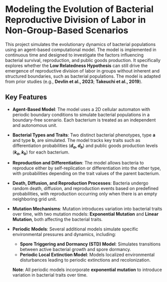 # **Modeling the Evolution of Bacterial Reproductive Division of Labor in Non-Group-Based Scenarios**

This project simulates the evolutionary dynamics of bacterial populations using an agent-based computational model. The model is implemented in continuous time and designed to investigate the factors influencing bacterial survival, reproduction, and public goods production. It specifically explores whether the **Low Relatedness Hypothesis** can still drive the emergence of reproductive division of labor in groups without inherent and structured boundaries, such as bacterial populations. The model is adapted from prior studies (e.g., **Devlin et al., 2023**; **Takeuchi et al., 2019**).

## **Key Features**

- **Agent-Based Model**: The model uses a 2D cellular automaton with periodic boundary conditions to simulate bacterial populations in a boundary-free scenario. Each bacterium is treated as an independent and autonomous unit.

- **Bacterial Types and Traits**: Two distinct bacterial phenotypes, type **a** and type **b**, are simulated. The model tracks key traits such as differentiation probabilities (**$d_a$, $d_b$**) and public goods production levels (**$k_a$, $k_b$**) for each bacterium.

- **Reproduction and Differentiation**: The model allows bacteria to reproduce either by self-replication or differentiation into the other type, with probabilities depending on the trait values of the parent bacterium.

- **Death, Diffusion, and Reproduction Processes**: Bacteria undergo random death, diffusion, and reproduction events based on predefined probabilities, with reproduction occurring only when there is an empty neighboring grid unit.

- **Mutation Mechanisms**: Mutation introduces variation into bacterial traits over time, with two mutation models: **Exponential Mutation** and **Linear Mutation**, both affecting the bacterial traits.

- **Periodic Models**: Several additional models simulate specific environmental pressures and dynamics, including:
  - **Spore Triggering and Dormancy (STD) Model**: Simulates transitions between active bacterial growth and spore dormancy.
  - **Periodic Local Extinction Model**: Models localized environmental disturbances leading to periodic extinctions and recolonization.

  **Note**: All periodic models incorporate **exponential mutation** to introduce variation in bacterial traits over time.

